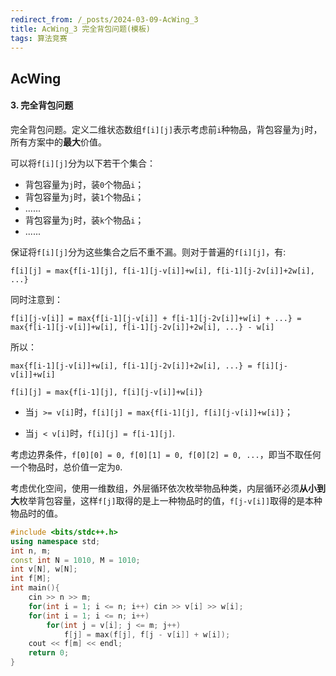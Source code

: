```yaml
---
redirect_from: /_posts/2024-03-09-AcWing_3
title: AcWing_3 完全背包问题(模板)
tags: 算法竞赛
---
```


## AcWing

####  3. 完全背包问题

完全背包问题。定义二维状态数组`f[i][j]`表示考虑前`i`种物品，背包容量为`j`时，所有方案中的**最大**价值。

可以将`f[i][j]`分为以下若干个集合：

- 背包容量为`j`时，装`0`个物品`i`；
- 背包容量为`j`时，装`1`个物品`i`；
- ......
- 背包容量为`j`时，装`k`个物品`i`；
- ......

保证将`f[i][j]`分为这些集合之后不重不漏。则对于普遍的`f[i][j]`，有:

`f[i][j] = max{f[i-1][j], f[i-1][j-v[i]]+w[i], f[i-1][j-2v[i]]+2w[i], ...}`

同时注意到：

`f[i][j-v[i]] = max{f[i-1][j-v[i]] + f[i-1][j-2v[i]]+w[i] + ...} = max{f[i-1][j-v[i]]+w[i], f[i-1][j-2v[i]]+2w[i], ...} - w[i]`

所以：

`max{f[i-1][j-v[i]]+w[i], f[i-1][j-2v[i]]+2w[i], ...} = f[i][j-v[i]]+w[i]`

`f[i][j] = max{f[i-1][j], f[i][j-v[i]]+w[i]}`

- 当`j >= v[i]`时，`f[i][j] = max{f[i-1][j], f[i][j-v[i]]+w[i]}`；

- 当`j < v[i]`时，`f[i][j] = f[i-1][j]`.

考虑边界条件，`f[0][0] = 0, f[0][1] = 0, f[0][2] = 0, ...`，即当不取任何一个物品时，总价值一定为`0`.

考虑优化空间，使用一维数组，外层循环依次枚举物品种类，内层循环必须**从小到大**枚举背包容量，这样`f[j]`取得的是上一种物品时的值，`f[j-v[i]]`取得的是本种物品时的值。

```cpp
#include <bits/stdc++.h>
using namespace std;
int n, m;
const int N = 1010, M = 1010;
int v[N], w[N];
int f[M];
int main(){
    cin >> n >> m;
    for(int i = 1; i <= n; i++) cin >> v[i] >> w[i];
    for(int i = 1; i <= n; i++)
        for(int j = v[i]; j <= m; j++)
            f[j] = max(f[j], f[j - v[i]] + w[i]);
    cout << f[m] << endl;
    return 0;
}
```